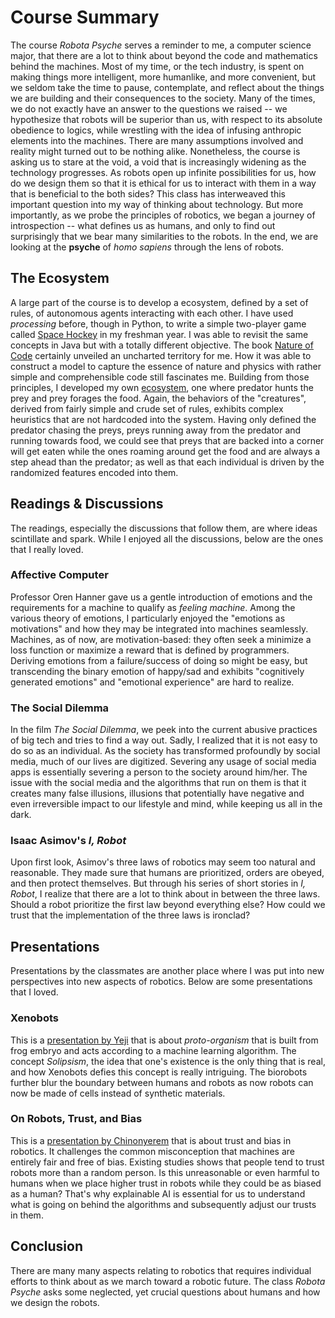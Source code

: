 # Course Summary

The course *Robota Psyche* serves a reminder to me, a computer science major, that there are a lot to think about beyond the code and mathematics behind the machines. Most of my time, or the tech industry, is spent on making things more intelligent, more humanlike, and more convenient, but we seldom take the time to pause, contemplate, and reflect about the things we are building and their consequences to the society. Many of the times, we do not exactly have an answer to the questions we raised -- we hypothesize that robots will be superior than us, with respect to its absolute obedience to logics, while wrestling with the idea of infusing anthropic elements into the machines. There are many assumptions involved and reality might turned out to be nothing alike. Nonetheless, the course is asking us to stare at the void, a void that is increasingly widening as the technology progresses. As robots open up infinite possibilities for us, how do we design them so that it is ethical for us to interact with them in a way that is beneficial to the both sides? This class has interweaved this important question into my way of thinking about technology. But more importantly, as we probe the principles of robotics, we began a journey of introspection -- what defines us as humans, and only to find out surprisingly that we bear many similarities to the robots. In the end, we are looking at the **psyche** of *homo sapiens* through the lens of robots.



## The Ecosystem

A large part of the course is to develop a ecosystem, defined by a set of rules, of autonomous agents interacting with each other. I have used *processing* before, though in Python, to write a simple two-player game called [Space Hockey](https://github.com/cswpy/Space-Hockey) in my freshman year. I was able to revisit the same concepts in Java but with a totally different objective. The book [Nature of Code](https://natureofcode.com/) certainly unveiled an uncharted territory for me. How it was able to construct a model to capture the essence of nature and physics with rather simple and comprehensible code still fascinates me. Building from those principles, I developed my own [ecosystem](https://github.com/cswpy/RobotaPsyche/tree/master/Midterm), one where predator hunts the prey and prey forages the food. Again, the behaviors of the "creatures", derived from fairly simple and crude set of rules, exhibits complex heuristics that are not hardcoded into the system. Having only defined the predator chasing the preys, preys running away from the predator and running towards food, we could see that preys that are backed into a corner will get eaten while the ones roaming around get the food and are always a step ahead than the predator; as well as that each individual is driven by the randomized features encoded into them.



## Readings & Discussions

The readings, especially the discussions that follow them, are where ideas scintillate and spark. While I enjoyed all the discussions, below are the ones that I really loved.

### Affective Computer

Professor Oren Hanner gave us a gentle introduction of emotions and the requirements for a machine to qualify as *feeling machine*. Among the various theory of emotions, I particularly enjoyed the "emotions as motivations" and how they may be integrated into machines seamlessly. Machines, as of now, are motivation-based: they often seek a minimize a loss function or maximize a reward that is defined by programmers. Deriving emotions from a failure/success of doing so might be easy, but transcending the binary emotion of happy/sad and exhibits "cognitively generated emotions" and "emotional experience" are hard to realize.

### The Social Dilemma

In the film *The Social Dilemma*, we peek into the current abusive practices of big tech and tries to find a way out. Sadly, I realized that it is not easy to do so as an individual. As the society has transformed profoundly by social media, much of our lives are digitized. Severing any usage of social media apps is essentially severing a person to the society around him/her. The issue with the social media and the algorithms that run on them is that it creates many false illusions, illusions that potentially have negative and even irreversible impact to our lifestyle and mind, while keeping us all in the dark. 

### Isaac Asimov's *I, Robot*

Upon first look, Asimov's three laws of robotics may seem too natural and reasonable. They made sure that humans are prioritized, orders are obeyed, and then protect themselves. But through his series of short stories in *I, Robot*, I realize that there are a lot to think about in between the three laws. Should a robot prioritize the first law beyond everything else? How could we trust that the implementation of the three laws is ironclad? 



## Presentations

Presentations by the classmates are another place where I was put into new perspectives into new aspects of robotics. Below are some presentations that I loved.

### Xenobots

This is a [presentation by Yeji](https://github.com/yk1932/RobotaPsyche/blob/main/Presentation%20(Xenobots)/xenobots-compressed.pdf) that is about *proto-organism* that is built from frog embryo and acts according to a machine learning algorithm. The concept *Solipsism*, the idea that one's existence is the only thing that is real, and how Xenobots defies this concept is really intriguing. The biorobots further blur the boundary between humans and robots as now robots can now be made of cells instead of synthetic materials. 

### On Robots, Trust, and Bias

This is a [presentation by Chinonyerem](https://github.com/ChinoUkaegbu/RobotaPsyche/tree/main/Presentation) that is about trust and bias in robotics. It challenges the common misconception that machines are entirely fair and free of bias. Existing studies shows that people tend to trust robots more than a random person. Is this unreasonable or even harmful to humans when we place higher trust in robots while they could be as biased as a human? That's why explainable AI is essential for us to understand what is going on behind the algorithms and subsequently adjust our trusts in them.



## Conclusion

There are many many aspects relating to robotics that requires individual efforts to  think about as we march toward a robotic future. The class *Robota Psyche* asks some neglected, yet crucial questions about humans and how we design the robots. 

